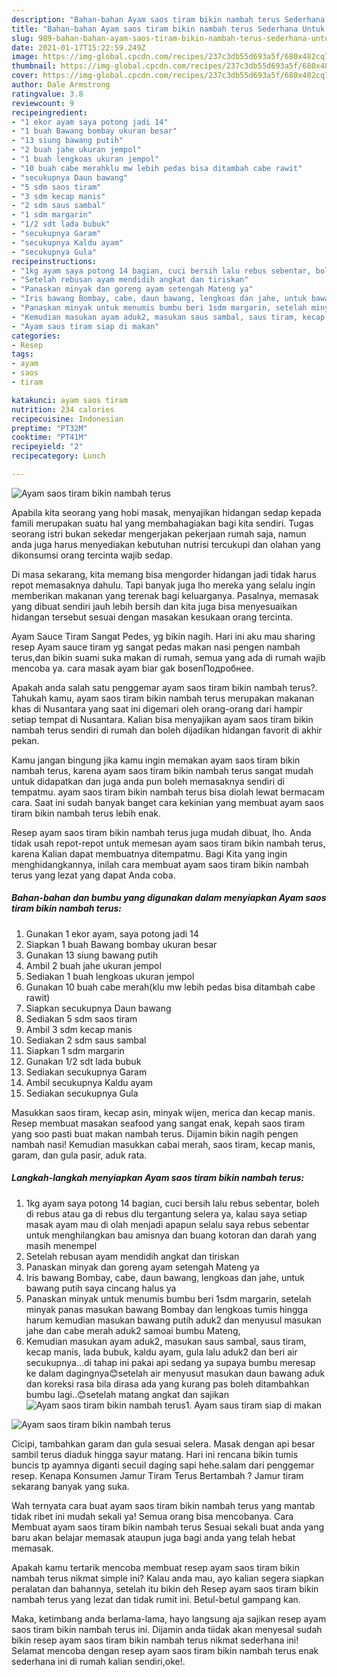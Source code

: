 ```yaml
---
description: "Bahan-bahan Ayam saos tiram bikin nambah terus Sederhana Untuk Jualan"
title: "Bahan-bahan Ayam saos tiram bikin nambah terus Sederhana Untuk Jualan"
slug: 989-bahan-bahan-ayam-saos-tiram-bikin-nambah-terus-sederhana-untuk-jualan
date: 2021-01-17T15:22:59.249Z
image: https://img-global.cpcdn.com/recipes/237c3db55d693a5f/680x482cq70/ayam-saos-tiram-bikin-nambah-terus-foto-resep-utama.jpg
thumbnail: https://img-global.cpcdn.com/recipes/237c3db55d693a5f/680x482cq70/ayam-saos-tiram-bikin-nambah-terus-foto-resep-utama.jpg
cover: https://img-global.cpcdn.com/recipes/237c3db55d693a5f/680x482cq70/ayam-saos-tiram-bikin-nambah-terus-foto-resep-utama.jpg
author: Dale Armstrong
ratingvalue: 3.8
reviewcount: 9
recipeingredient:
- "1 ekor ayam saya potong jadi 14"
- "1 buah Bawang bombay ukuran besar"
- "13 siung bawang putih"
- "2 buah jahe ukuran jempol"
- "1 buah lengkoas ukuran jempol"
- "10 buah cabe merahklu mw lebih pedas bisa ditambah cabe rawit"
- "secukupnya Daun bawang"
- "5 sdm saos tiram"
- "3 sdm kecap manis"
- "2 sdm saus sambal"
- "1 sdm margarin"
- "1/2 sdt lada bubuk"
- "secukupnya Garam"
- "secukupnya Kaldu ayam"
- "secukupnya Gula"
recipeinstructions:
- "1kg ayam saya potong 14 bagian, cuci bersih lalu rebus sebentar, boleh di rebus atau ga di rebus dlu tergantung selera ya, kalau saya setiap masak ayam mau di olah menjadi apapun selalu saya rebus sebentar untuk menghilangkan bau amisnya dan buang kotoran dan darah yang masih menempel"
- "Setelah rebusan ayam mendidih angkat dan tiriskan"
- "Panaskan minyak dan goreng ayam setengah Mateng ya"
- "Iris bawang Bombay, cabe, daun bawang, lengkoas dan jahe, untuk bawang putih saya cincang halus ya"
- "Panaskan minyak untuk menumis bumbu beri 1sdm margarin, setelah minyak panas masukan bawang Bombay dan lengkoas tumis hingga harum kemudian masukan bawang putih aduk2 dan menyusul masukan jahe dan cabe merah aduk2 samoai bumbu Mateng,"
- "Kemudian masukan ayam aduk2, masukan saus sambal, saus tiram, kecap manis, lada bubuk, kaldu ayam, gula lalu aduk2 dan beri air secukupnya...di tahap ini pakai api sedang ya supaya bumbu meresap ke dalam dagingnya😊setelah air menyusut masukan daun bawang aduk dan koreksi rasa bila dirasa ada yang kurang pas boleh ditambahkan bumbu lagi..😊setelah matang angkat dan sajikan"
- "Ayam saus tiram siap di makan"
categories:
- Resep
tags:
- ayam
- saos
- tiram

katakunci: ayam saos tiram 
nutrition: 234 calories
recipecuisine: Indonesian
preptime: "PT32M"
cooktime: "PT41M"
recipeyield: "2"
recipecategory: Lunch

---
```



![Ayam saos tiram bikin nambah terus](https://img-global.cpcdn.com/recipes/237c3db55d693a5f/680x482cq70/ayam-saos-tiram-bikin-nambah-terus-foto-resep-utama.jpg)

Apabila kita seorang yang hobi masak, menyajikan hidangan sedap kepada famili merupakan suatu hal yang membahagiakan bagi kita sendiri. Tugas seorang istri bukan sekedar mengerjakan pekerjaan rumah saja, namun anda juga harus menyediakan kebutuhan nutrisi tercukupi dan olahan yang dikonsumsi orang tercinta wajib sedap.

Di masa  sekarang, kita memang bisa mengorder hidangan jadi tidak harus repot memasaknya dahulu. Tapi banyak juga lho mereka yang selalu ingin memberikan makanan yang terenak bagi keluarganya. Pasalnya, memasak yang dibuat sendiri jauh lebih bersih dan kita juga bisa menyesuaikan hidangan tersebut sesuai dengan masakan kesukaan orang tercinta. 

Ayam Sauce Tiram Sangat Pedes, yg bikin nagih. Hari ini aku mau sharing resep Ayam sauce tiram yg sangat pedas makan nasi pengen nambah terus,dan bikin suami suka makan di rumah, semua yang ada di rumah wajib mencoba ya. cara masak ayam biar gak bosenПодробнее.

Apakah anda salah satu penggemar ayam saos tiram bikin nambah terus?. Tahukah kamu, ayam saos tiram bikin nambah terus merupakan makanan khas di Nusantara yang saat ini digemari oleh orang-orang dari hampir setiap tempat di Nusantara. Kalian bisa menyajikan ayam saos tiram bikin nambah terus sendiri di rumah dan boleh dijadikan hidangan favorit di akhir pekan.

Kamu jangan bingung jika kamu ingin memakan ayam saos tiram bikin nambah terus, karena ayam saos tiram bikin nambah terus sangat mudah untuk didapatkan dan juga anda pun boleh memasaknya sendiri di tempatmu. ayam saos tiram bikin nambah terus bisa diolah lewat bermacam cara. Saat ini sudah banyak banget cara kekinian yang membuat ayam saos tiram bikin nambah terus lebih enak.

Resep ayam saos tiram bikin nambah terus juga mudah dibuat, lho. Anda tidak usah repot-repot untuk memesan ayam saos tiram bikin nambah terus, karena Kalian dapat membuatnya ditempatmu. Bagi Kita yang ingin menghidangkannya, inilah cara membuat ayam saos tiram bikin nambah terus yang lezat yang dapat Anda coba.

<!--inarticleads1-->

##### Bahan-bahan dan bumbu yang digunakan dalam menyiapkan Ayam saos tiram bikin nambah terus:

1. Gunakan 1 ekor ayam, saya potong jadi 14
1. Siapkan 1 buah Bawang bombay ukuran besar
1. Gunakan 13 siung bawang putih
1. Ambil 2 buah jahe ukuran jempol
1. Sediakan 1 buah lengkoas ukuran jempol
1. Gunakan 10 buah cabe merah(klu mw lebih pedas bisa ditambah cabe rawit)
1. Siapkan secukupnya Daun bawang
1. Sediakan 5 sdm saos tiram
1. Ambil 3 sdm kecap manis
1. Sediakan 2 sdm saus sambal
1. Siapkan 1 sdm margarin
1. Gunakan 1/2 sdt lada bubuk
1. Sediakan secukupnya Garam
1. Ambil secukupnya Kaldu ayam
1. Sediakan secukupnya Gula


Masukkan saos tiram, kecap asin, minyak wijen, merica dan kecap manis. Resep membuat masakan seafood yang sangat enak, kepah saos tiram yang soo pasti buat makan nambah terus. Dijamin bikin nagih pengen nambah nasi! Kemudian masukkan cabai merah, saos tiram, kecap manis, garam, dan gula pasir, aduk rata. 

<!--inarticleads2-->

##### Langkah-langkah menyiapkan Ayam saos tiram bikin nambah terus:

1. 1kg ayam saya potong 14 bagian, cuci bersih lalu rebus sebentar, boleh di rebus atau ga di rebus dlu tergantung selera ya, kalau saya setiap masak ayam mau di olah menjadi apapun selalu saya rebus sebentar untuk menghilangkan bau amisnya dan buang kotoran dan darah yang masih menempel
1. Setelah rebusan ayam mendidih angkat dan tiriskan
1. Panaskan minyak dan goreng ayam setengah Mateng ya
1. Iris bawang Bombay, cabe, daun bawang, lengkoas dan jahe, untuk bawang putih saya cincang halus ya
1. Panaskan minyak untuk menumis bumbu beri 1sdm margarin, setelah minyak panas masukan bawang Bombay dan lengkoas tumis hingga harum kemudian masukan bawang putih aduk2 dan menyusul masukan jahe dan cabe merah aduk2 samoai bumbu Mateng,
1. Kemudian masukan ayam aduk2, masukan saus sambal, saus tiram, kecap manis, lada bubuk, kaldu ayam, gula lalu aduk2 dan beri air secukupnya...di tahap ini pakai api sedang ya supaya bumbu meresap ke dalam dagingnya😊setelah air menyusut masukan daun bawang aduk dan koreksi rasa bila dirasa ada yang kurang pas boleh ditambahkan bumbu lagi..😊setelah matang angkat dan sajikan
<img src="//assets-global.cpcdn.com/assets/icons/button_play-2c75c40dde080a61004c1f40b05d8f140eaff45d7e9e6481dc71c63d2e7c4909.png" alt="Ayam saos tiram bikin nambah terus">1. Ayam saus tiram siap di makan
<img src="//assets-global.cpcdn.com/assets/icons/button_play-2c75c40dde080a61004c1f40b05d8f140eaff45d7e9e6481dc71c63d2e7c4909.png" alt="Ayam saos tiram bikin nambah terus">

Cicipi, tambahkan garam dan gula sesuai selera. Masak dengan api besar sambil terus diaduk hingga sayur matang. Hari ini rencana bikin tumis buncis tp ayamnya diganti secuil daging sapi hehe.salam dari penggemar resep. Kenapa Konsumen Jamur Tiram Terus Bertambah ? Jamur tiram sekarang banyak yang suka. 

Wah ternyata cara buat ayam saos tiram bikin nambah terus yang mantab tidak ribet ini mudah sekali ya! Semua orang bisa mencobanya. Cara Membuat ayam saos tiram bikin nambah terus Sesuai sekali buat anda yang baru akan belajar memasak ataupun juga bagi anda yang telah hebat memasak.

Apakah kamu tertarik mencoba membuat resep ayam saos tiram bikin nambah terus nikmat simple ini? Kalau anda mau, ayo kalian segera siapkan peralatan dan bahannya, setelah itu bikin deh Resep ayam saos tiram bikin nambah terus yang lezat dan tidak rumit ini. Betul-betul gampang kan. 

Maka, ketimbang anda berlama-lama, hayo langsung aja sajikan resep ayam saos tiram bikin nambah terus ini. Dijamin anda tiidak akan menyesal sudah bikin resep ayam saos tiram bikin nambah terus nikmat sederhana ini! Selamat mencoba dengan resep ayam saos tiram bikin nambah terus enak sederhana ini di rumah kalian sendiri,oke!.

